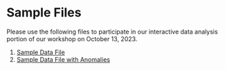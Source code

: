 # Sample Files

Please use the following files to participate in our interactive data analysis portion of our workshop on October 13, 2023.

1. [Sample Data File](./assets/sample_electronics_data.csv)
2. [Sample Data File with Anomalies](./assets/sample_electronics_data_with_anomalies.csv)
